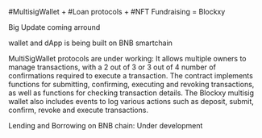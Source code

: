 #MultisigWallet + #Loan protocols + #NFT Fundraising = Blockxy

Big Update coming arround

wallet and dApp is being built on BNB smartchain

MultiSigWallet protocols are under working:  It allows multiple owners to manage transactions, with a 2 out of 3 or 3 out of 4 number of confirmations required to execute a transaction. The contract implements functions for submitting, confirming, executing and revoking transactions, as well as functions for checking transaction details. The Blockxy multisig wallet also includes events to log various actions such as deposit, submit, confirm, revoke and execute transactions.

Lending and Borrowing on BNB chain: Under development
